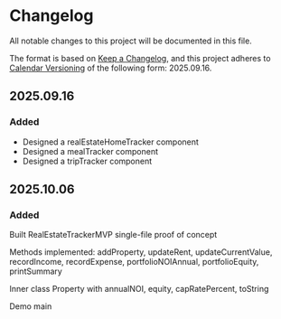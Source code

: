 
# Changelog

All notable changes to this project will be documented in this file.

The format is based on [Keep a Changelog](https://keepachangelog.com/en/1.1.0/),
and this project adheres to [Calendar Versioning](https://calver.org/) of
the following form: 2025.09.16.

## 2025.09.16

### Added

- Designed a realEstateHomeTracker component
- Designed a mealTracker component
- Designed a tripTracker component
## 2025.10.06
### Added
Built RealEstateTrackerMVP single-file proof of concept

Methods implemented: addProperty, updateRent, updateCurrentValue, recordIncome, recordExpense, portfolioNOIAnnual, portfolioEquity, printSummary

Inner class Property with annualNOI, equity, capRatePercent, toString

Demo main 
